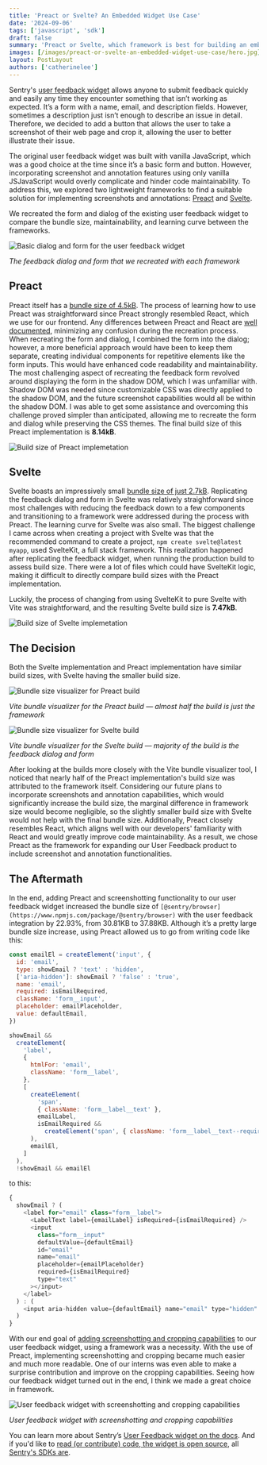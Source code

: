 ```yaml
---
title: 'Preact or Svelte? An Embedded Widget Use Case'
date: '2024-09-06'
tags: ['javascript', 'sdk']
draft: false
summary: 'Preact or Svelte, which framework is best for building an embedded user feedback widget?'
images: [/images/preact-or-svelte-an-embedded-widget-use-case/hero.jpg]
layout: PostLayout
authors: ['catherinelee']
---
```


Sentry's [user feedback widget](https://docs.sentry.io/product/user-feedback/#user-feedback-widget) allows anyone to submit feedback quickly and easily any time they encounter something that isn’t working as expected. It’s a form with a name, email, and description fields. However, sometimes a description just isn’t enough to describe an issue in detail. Therefore, we decided to add a button that allows the user to take a screenshot of their web page and crop it, allowing the user to better illustrate their issue.

The original user feedback widget was built with vanilla JavaScript, which was a good choice at the time since it’s a basic form and button. However, incorporating screenshot and annotation features using only vanilla JSJavaScript would overly complicate and hinder code maintainability. To address this, we explored two lightweight frameworks to find a suitable solution for implementing screenshots and annotations: [Preact](https://preactjs.com/) and [Svelte](https://svelte.dev/).

We recreated the form and dialog of the existing user feedback widget to compare the bundle size, maintainability, and learning curve between the frameworks.

![Basic dialog and form for the user feedback widget](/images/preact-or-svelte-an-embedded-widget-use-case/user-feedback-form.png)

_The feedback dialog and form that we recreated with each framework_

## Preact

Preact itself has a [bundle size of 4.5kB](https://bundlephobia.com/package/preact@10.19.3). The process of learning how to use Preact was straightforward since Preact strongly resembled React, which we use for our frontend. Any differences between Preact and React are [well documented](https://preactjs.com/guide/v10/differences-to-react/), minimizing any confusion during the recreation process. When recreating the form and dialog, I combined the form into the dialog; however, a more beneficial approach would have been to keep them separate, creating individual components for repetitive elements like the form inputs. This would have enhanced code readability and maintainability. The most challenging aspect of recreating the feedback form revolved around displaying the form in the shadow DOM, which I was unfamiliar with. Shadow DOM was needed since customizable CSS was directly applied to the shadow DOM, and the future screenshot capabilities would all be within the shadow DOM. I was able to get some assistance and overcoming this challenge proved simpler than anticipated, allowing me to recreate the form and dialog while preserving the CSS themes. The final build size of this Preact implementation is **8.14kB**.

![Build size of Preact implemetation](/images/preact-or-svelte-an-embedded-widget-use-case/preact-build.png)

## Svelte

Svelte boasts an impressively small [bundle size of just 2.7kB](https://bundlephobia.com/package/svelte@4.2.9). Replicating the feedback dialog and form in Svelte was relatively straightforward since most challenges with reducing the feedback down to a few components and transitioning to a framework were addressed during the process with Preact. The learning curve for Svelte was also small. The biggest challenge I came across when creating a project with Svelte was that the recommended command to create a project, <code>npm create svelte@latest myapp</code>, used SvelteKit, a full stack framework. This realization happened after replicating the feedback widget, when running the production build to assess build size. There were a lot of files which could have SvelteKit logic, making it difficult to directly compare build sizes with the Preact implementation.

Luckily, the process of changing from using SvelteKit to pure Svelte with Vite was straightforward, and the resulting Svelte build size is **7.47kB**.

![Build size of Svelte implemetation](/images/preact-or-svelte-an-embedded-widget-use-case/svelte-build.png)

## The Decision

Both the Svelte implementation and Preact implementation have similar build sizes, with Svelte having the smaller build size.

![Bundle size visualizer for Preact build](/images/preact-or-svelte-an-embedded-widget-use-case/preact-build-analyzer.png)

_Vite bundle visualizer for the Preact build — almost half the build is just the framework_

![Bundle size visualizer for Svelte build](/images/preact-or-svelte-an-embedded-widget-use-case/svelte-build-analyzer.png)

_Vite bundle visualizer for the Svelte build — majority of the build is the feedback dialog and form_

After looking at the builds more closely with the Vite bundle visualizer tool, I noticed that nearly half of the Preact implementation's build size was attributed to the framework itself. Considering our future plans to incorporate screenshots and annotation capabilities, which would significantly increase the build size, the marginal difference in framework size would become negligible, so the slightly smaller build size with Svelte would not help with the final bundle size. Additionally, Preact closely resembles React, which aligns well with our developers' familiarity with React and would greatly improve code maintainability. As a result, we chose Preact as the framework for expanding our User Feedback product to include screenshot and annotation functionalities.

## The Aftermath

In the end, adding Preact and screenshotting functionality to our user feedback widget increased the bundle size of `[@sentry/browser](https://www.npmjs.com/package/@sentry/browser)` with the user feedback integration by 22.93%, from 30.81KB to 37.88KB. Although it’s a pretty large bundle size increase, using Preact allowed us to go from writing code like this:

```js
const emailEl = createElement('input', {
  id: 'email',
  type: showEmail ? 'text' : 'hidden',
  ['aria-hidden']: showEmail ? 'false' : 'true',
  name: 'email',
  required: isEmailRequired,
  className: 'form__input',
  placeholder: emailPlaceholder,
  value: defaultEmail,
})

showEmail &&
  createElement(
    'label',
    {
      htmlFor: 'email',
      className: 'form__label',
    },
    [
      createElement(
        'span',
        { className: 'form__label__text' },
        emailLabel,
        isEmailRequired &&
          createElement('span', { className: 'form__label__text--required' }, ' (required)')
      ),
      emailEl,
    ]
  ),
  !showEmail && emailEl
```

to this:

```js
{
  showEmail ? (
    <label for="email" class="form__label">
      <LabelText label={emailLabel} isRequired={isEmailRequired} />
      <input
        class="form__input"
        defaultValue={defaultEmail}
        id="email"
        name="email"
        placeholder={emailPlaceholder}
        required={isEmailRequired}
        type="text"
      ></input>
    </label>
  ) : (
    <input aria-hidden value={defaultEmail} name="email" type="hidden" />
  )
}
```

With our end goal of [adding screenshotting and cropping capabilities](https://sentry.io/changelog/user-feedback-widget-screenshots/) to our user feedback widget, using a framework was a necessity. With the use of Preact, implementing screenshotting and cropping became much easier and much more readable. One of our interns was even able to make a surprise contribution and improve on the cropping capabilities. Seeing how our feedback widget turned out in the end, I think we made a great choice in framework.

![User feedback widget with screenshotting and cropping capabilities](/images/preact-or-svelte-an-embedded-widget-use-case/user-feedback-screenshot-crop.png)

_User feedback widget with screenshotting and cropping capabilities_

You can learn more about Sentry’s [User Feedback widget on the docs](https://docs.sentry.io/product/user-feedback/#user-feedback-widget).
And if you'd like to [read (or contribute) code, the widget is open source](https://github.com/getsentry/sentry-javascript/tree/develop/packages/feedback), all [Sentry's SDKs are](https://github.com/getsentry/).
